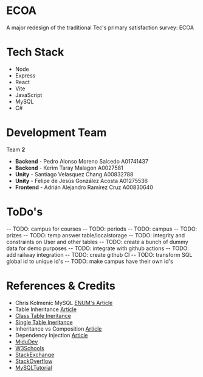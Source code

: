 # ECOA

A major redesign of the traditional Tec's primary satisfaction survey: ECOA

# Tech Stack

- Node
- Express
- React
- Vite
- JavaScript
- MySQL
- C#

# Development Team

Team **2**

- **Backend** - Pedro Alonso Moreno Salcedo A01741437
- **Backend** - Kerim Taray Malagon A0027581
- **Unity** - Santiago Velasquez Chang A00832788
- **Unity** - Felipe de Jesús González Acosta A01275536
- **Frontend** - Adrián Alejandro Ramírez Cruz A00830640

# ToDo's

-- TODO: campus for courses
-- TODO: periods
-- TODO: campus
-- TODO: prizes
-- TODO: temp answer table/localstorage
-- TODO: integrity and constraints on User and other tables
-- TODO: create a bunch of dummy data for demo purposes
-- TODO: integrate with github actions
-- TODO: add railway integration
-- TODO: create github CI
-- TODO: transform SQL global id to unique id's
-- TODO: make campus have their own id's

# References & Credits

- Chris Kolmenic MySQL [ENUM's Article](https://komlenic.com/244/8-reasons-why-mysqls-enum-data-type-is-evil/)
- Table Inheritance [Article](https://www.freecodecamp.org/news/single-table-inheritance-vs-polymorphic-associations-in-rails-af3a07a204f2/amp/)
- [Class Table Ineritance](https://www.martinfowler.com/eaaCatalog/classTableInheritance.html)
- [Single Table Ineritance](https://www.martinfowler.com/eaaCatalog/singleTableInheritance.html)
- Inheritance vs Composition [Article](https://betterprogramming.pub/inheritance-vs-composition-2fa0cdd2f939)
- Dependency Injection [Article](https://8r14z.medium.com/dependency-injection-for-dummies-168dad181a3d)
- [MiduDev](https://www.youtube.com/@midudev)
- [W3Schools](https://www.w3schools.com/)
- [StackExchange](https://stackexchange.com/)
- [StackOverflow](https://stackoverflow.com/)
- [MySQLTutorial](https://www.mysqltutorial.org/)
